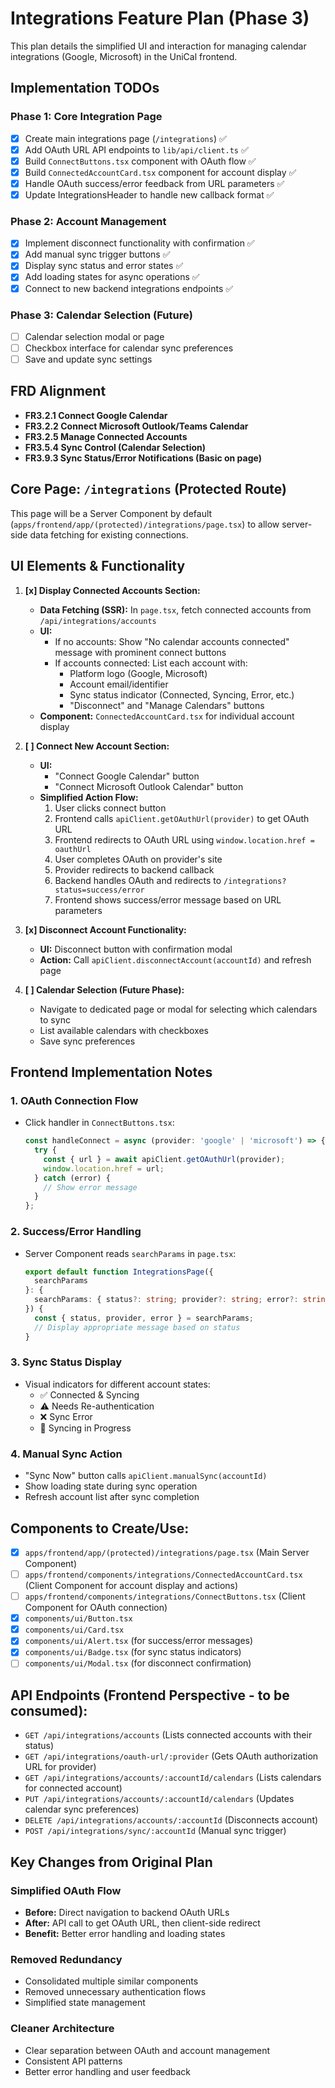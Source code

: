 # Integrations Feature Plan (Phase 3)

This plan details the simplified UI and interaction for managing calendar integrations (Google, Microsoft) in the UniCal frontend.

## Implementation TODOs

### Phase 1: Core Integration Page  
- [x] Create main integrations page (`/integrations`) ✅
- [x] Add OAuth URL API endpoints to `lib/api/client.ts` ✅
- [x] Build `ConnectButtons.tsx` component with OAuth flow ✅
- [x] Build `ConnectedAccountCard.tsx` component for account display ✅
- [x] Handle OAuth success/error feedback from URL parameters ✅
- [x] Update IntegrationsHeader to handle new callback format ✅

### Phase 2: Account Management  
- [x] Implement disconnect functionality with confirmation ✅
- [x] Add manual sync trigger buttons ✅ 
- [x] Display sync status and error states ✅
- [x] Add loading states for async operations ✅
- [x] Connect to new backend integrations endpoints ✅

### Phase 3: Calendar Selection (Future)
- [ ] Calendar selection modal or page
- [ ] Checkbox interface for calendar sync preferences
- [ ] Save and update sync settings

## FRD Alignment
*   **FR3.2.1 Connect Google Calendar**
*   **FR3.2.2 Connect Microsoft Outlook/Teams Calendar**
*   **FR3.2.5 Manage Connected Accounts**
*   **FR3.5.4 Sync Control (Calendar Selection)**
*   **FR3.9.3 Sync Status/Error Notifications (Basic on page)**

## Core Page: `/integrations` (Protected Route)

This page will be a Server Component by default (`apps/frontend/app/(protected)/integrations/page.tsx`) to allow server-side data fetching for existing connections.

## UI Elements & Functionality

1.  **[x] Display Connected Accounts Section:**
    *   **Data Fetching (SSR):** In `page.tsx`, fetch connected accounts from `/api/integrations/accounts`
    *   **UI:**
        *   If no accounts: Show "No calendar accounts connected" message with prominent connect buttons
        *   If accounts connected: List each account with:
            *   Platform logo (Google, Microsoft)
            *   Account email/identifier  
            *   Sync status indicator (Connected, Syncing, Error, etc.)
            *   "Disconnect" and "Manage Calendars" buttons
    *   **Component:** `ConnectedAccountCard.tsx` for individual account display

2.  **[ ] Connect New Account Section:**
    *   **UI:**
        *   "Connect Google Calendar" button
        *   "Connect Microsoft Outlook Calendar" button
    *   **Simplified Action Flow:**
        1. User clicks connect button
        2. Frontend calls `apiClient.getOAuthUrl(provider)` to get OAuth URL
        3. Frontend redirects to OAuth URL using `window.location.href = oauthUrl`
        4. User completes OAuth on provider's site
        5. Provider redirects to backend callback
        6. Backend handles OAuth and redirects to `/integrations?status=success/error`
        7. Frontend shows success/error message based on URL parameters

3.  **[x] Disconnect Account Functionality:**
    *   **UI:** Disconnect button with confirmation modal
    *   **Action:** Call `apiClient.disconnectAccount(accountId)` and refresh page

4.  **[ ] Calendar Selection (Future Phase):**
    *   Navigate to dedicated page or modal for selecting which calendars to sync
    *   List available calendars with checkboxes
    *   Save sync preferences

## Frontend Implementation Notes

### 1. OAuth Connection Flow
*   Click handler in `ConnectButtons.tsx`:
    ```typescript
    const handleConnect = async (provider: 'google' | 'microsoft') => {
      try {
        const { url } = await apiClient.getOAuthUrl(provider);
        window.location.href = url;
      } catch (error) {
        // Show error message
      }
    };
    ```

### 2. Success/Error Handling
*   Server Component reads `searchParams` in `page.tsx`:
    ```typescript
    export default function IntegrationsPage({ 
      searchParams 
    }: { 
      searchParams: { status?: string; provider?: string; error?: string } 
    }) {
      const { status, provider, error } = searchParams;
      // Display appropriate message based on status
    }
    ```

### 3. Sync Status Display
*   Visual indicators for different account states:
    *   ✅ Connected & Syncing
    *   ⚠️ Needs Re-authentication  
    *   ❌ Sync Error
    *   🔄 Syncing in Progress

### 4. Manual Sync Action
*   "Sync Now" button calls `apiClient.manualSync(accountId)`
*   Show loading state during sync operation
*   Refresh account list after sync completion

## Components to Create/Use:

*   [x] `apps/frontend/app/(protected)/integrations/page.tsx` (Main Server Component)
*   [ ] `apps/frontend/components/integrations/ConnectedAccountCard.tsx` (Client Component for account display and actions)
*   [ ] `apps/frontend/components/integrations/ConnectButtons.tsx` (Client Component for OAuth connection)
*   [x] `components/ui/Button.tsx`
*   [x] `components/ui/Card.tsx`
*   [x] `components/ui/Alert.tsx` (for success/error messages)
*   [x] `components/ui/Badge.tsx` (for sync status indicators)
*   [ ] `components/ui/Modal.tsx` (for disconnect confirmation)

## API Endpoints (Frontend Perspective - to be consumed):

*   `GET /api/integrations/accounts` (Lists connected accounts with their status)
*   `GET /api/integrations/oauth-url/:provider` (Gets OAuth authorization URL for provider)
*   `GET /api/integrations/accounts/:accountId/calendars` (Lists calendars for connected account)
*   `PUT /api/integrations/accounts/:accountId/calendars` (Updates calendar sync preferences) 
*   `DELETE /api/integrations/accounts/:accountId` (Disconnects account)
*   `POST /api/integrations/sync/:accountId` (Manual sync trigger)

## Key Changes from Original Plan

### Simplified OAuth Flow
- **Before:** Direct navigation to backend OAuth URLs
- **After:** API call to get OAuth URL, then client-side redirect
- **Benefit:** Better error handling and loading states

### Removed Redundancy
- Consolidated multiple similar components
- Removed unnecessary authentication flows
- Simplified state management

### Cleaner Architecture
- Clear separation between OAuth and account management
- Consistent API patterns
- Better error handling and user feedback
